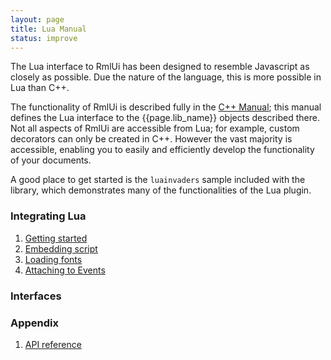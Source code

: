 ```yaml
---
layout: page
title: Lua Manual
status: improve
---
```


The Lua interface to RmlUi has been designed to resemble Javascript as closely as possible. Due the nature of the language, this is more possible in Lua than C++.

The functionality of RmlUi is described fully in the [C++ Manual](cpp_manual.html); this manual defines the Lua interface to the {{page.lib_name}} objects described there. Not all aspects of RmlUi are accessible from Lua; for example, custom decorators can only be created in C++. However the vast majority is accessible, enabling you to easily and efficiently develop the functionality of your documents.

A good place to get started is the `luainvaders` sample included with the library, which demonstrates many of the functionalities of the Lua plugin.

### Integrating Lua

1. [Getting started](lua_manual/getting_started.html)
2. [Embedding script](lua_manual/embedding_script.html)
3. [Loading fonts](lua_manual/fonts.html)
4. [Attaching to Events](lua_manual/attaching_to_events.html) 

### Interfaces



### Appendix

1. [API reference](lua_manual/api_reference.html)
